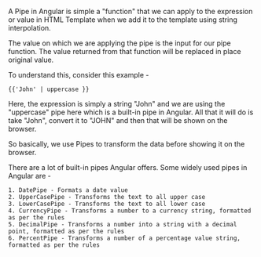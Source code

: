 A Pipe in Angular is simple a "function" that we can apply to the expression or value in HTML Template when we add it to the template using string interpolation.

The value on which we are applying the pipe is the input for our pipe function. The value returned from that function will be replaced in place original value.

To understand this, consider this example - 

    {{'John' | uppercase }}

Here, the expression is simply a string "John" and we are using the "uppercase" pipe here which is a built-in pipe in Angular. All that it will do is take "John", convert it to "JOHN" and then that will be shown on the browser.

So basically, we use Pipes to transform the data before showing it on the browser.

There are a lot of built-in pipes Angular offers. Some widely used pipes in Angular are - 

    1. DatePipe - Formats a date value
    2. UpperCasePipe - Transforms the text to all upper case
    3. LowerCasePipe - Transforms the text to all lower case
    4. CurrencyPipe - Transforms a number to a currency string, formatted as per the rules
    5. DecimalPipe - Transforms a number into a string with a decimal point, formatted as per the rules
    6. PercentPipe - Transforms a number of a percentage value string, formatted as per the rules